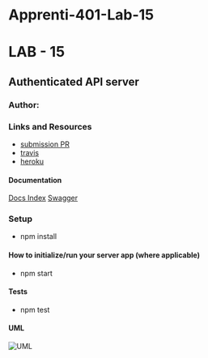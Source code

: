 # Apprenti-401-Lab-15
# LAB - 15
## Authenticated API server

### Author: 

### Links and Resources

* [submission PR]()
* [travis]()
* [heroku]()

#### Documentation

[Docs Index]()
[Swagger]()

### Setup

* npm install

#### How to initialize/run your server app (where applicable)

* npm start
  
#### Tests

* npm test

#### UML

![UML]()